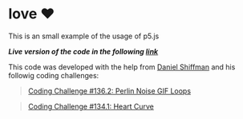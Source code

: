 # love :heart:
This is an small example of the usage of p5.js 


***Live version of the code in the following [link](https://editor.p5js.org/barradeus/full/6StxAWMgw)***


This code was developed with the help from [Daniel Shiffman](https://twitter.com/shiffman) and his followig coding challenges:

> [Coding Challenge #136.2: Perlin Noise GIF Loops](https://www.youtube.com/watch?v=c6K-wJQ77yQ)
  
> [Coding Challenge #134.1: Heart Curve](https://www.youtube.com/watch?v=oUBAi9xQ2X4)
